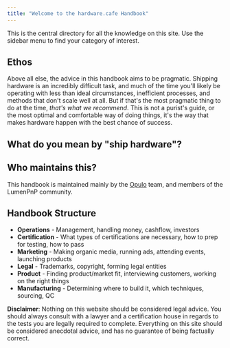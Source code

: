 ```yaml
---
title: "Welcome to the hardware.cafe Handbook"
---
```


This is the central directory for all the knowledge on this site. Use the sidebar menu to find your category of interest.

## Ethos

Above all else, the advice in this handbook aims to be pragmatic. Shipping hardware is an incredibly difficult task, and much of the time you'll likely be operating with less than ideal circumstances, inefficient processes, and methods that don't scale well at all. But if that's the most pragmatic thing to do at the time, *that's what we recommend*. This is not a purist's guide, or the most optimal and comfortable way of doing things, it's the way that makes hardware happen with the best chance of success.

## What do you mean by "ship hardware"?

## Who maintains this?

This handbook is maintained mainly by the [Opulo](https://opulo.io/) team, and members of the LumenPnP community.

## Handbook Structure

- **Operations** - Management, handling money, cashflow, investors
- **Certification** - What types of certifications are necessary, how to prep for testing, how to pass
- **Marketing** - Making organic media, running ads, attending events, launching products
- **Legal** - Trademarks, copyright, forming legal entities
- **Product** - Finding product/market fit, interviewing customers, working on the right things
- **Manufacturing** - Determining where to build it, which techniques, sourcing, QC

**Disclaimer**: Nothing on this website should be considered legal advice. You should always consult with a lawyer and a certification house in regards to the tests you are legally required to complete. Everything on this site should be considered anecdotal advice, and has no guarantee of being factually correct.
